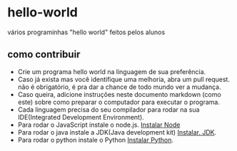 # hello-world

vários programinhas "hello world" feitos pelos alunos

## como contribuir

- Crie um programa hello world na linguagem de sua preferência.
- Caso já exista mas você identifique uma melhoria, abra um pull request. não é obrigatório, é pra dar a chance de todo mundo ver a mudança.
- Caso queira, adicione instruções neste documento markdown (como este) sobre como preparar o computador para executar o programa.
- Cada linguagem precisa do seu compilador para rodar na sua IDE(Integrated Development Environment).
- Para rodar o JavaScript instale o node.js. [Instalar Node](https://nodejs.org/en/download)
- Para rodar o java instale a JDK(Java development kit) [Instalar. JDK](https://www.oracle.com/java/technologies/downloads/).
- Para rodar o python instale o Python [Instalar Python](https://www.python.org/downloads/).

